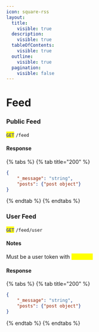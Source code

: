 ```yaml
---
icon: square-rss
layout:
  title:
    visible: true
  description:
    visible: true
  tableOfContents:
    visible: true
  outline:
    visible: true
  pagination:
    visible: false
---
```


# Feed

### Public Feed

<mark style="color:blue;">`GET`</mark> `/feed`

#### Response

{% tabs %}
{% tab title="200" %}
```json
{
    "_message": "string",
    "posts": {"post object"}
}
```
{% endtab %}
{% endtabs %}

### User Feed

<mark style="color:blue;">`GET`</mark> `/feed/user`

#### Notes

Must be a user token with <mark style="color:yellow;">`feed.get`</mark>&#x20;

#### Response

{% tabs %}
{% tab title="200" %}
```json
{
    "_message": "string",
    "posts": {"post object"}
}
```
{% endtab %}
{% endtabs %}

